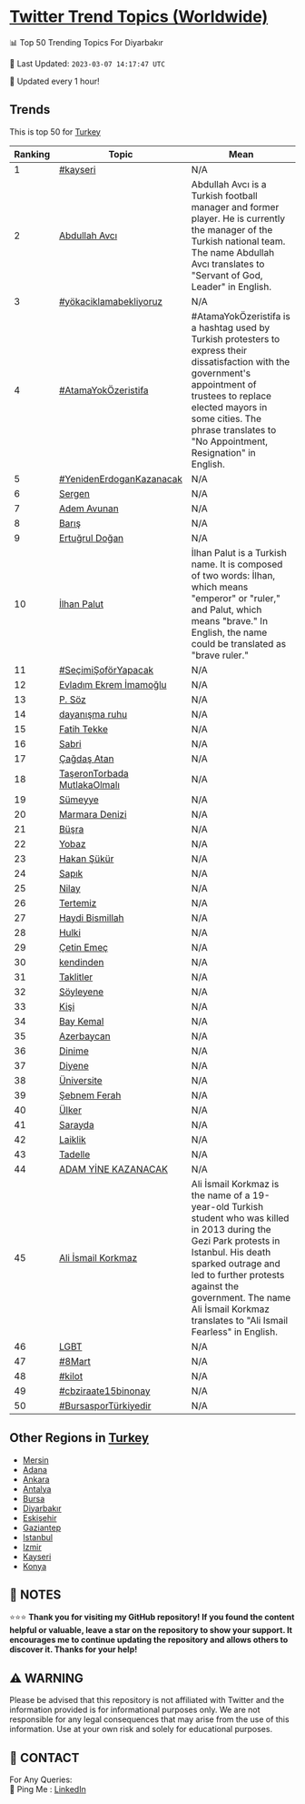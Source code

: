 [Twitter Trend Topics (Worldwide)](https://github.com/ErcinDedeoglu/Twitter-Trend-Topics)
==========


📊 Top 50 Trending Topics For Diyarbakır

📆 Last Updated: `2023-03-07 14:17:47 UTC`

🔧 Updated every 1 hour!


## Trends

This is top 50 for [Turkey](</Turkey>)

| Ranking | Topic | Mean |
| ------- | ------------ | ------------ |
| 1 | [#kayseri](http://twitter.com/search?q=%23kayseri) | N/A |
| 2 | [Abdullah Avcı](http://twitter.com/search?q=Abdullah+Avc%c4%b1) | Abdullah Avcı is a Turkish football manager and former player. He is currently the manager of the Turkish national team. The name Abdullah Avcı translates to "Servant of God, Leader" in English. |
| 3 | [#yökaciklamabekliyoruz](http://twitter.com/search?q=%23y%c3%b6kaciklamabekliyoruz) | N/A |
| 4 | [#AtamaYokÖzeristifa](http://twitter.com/search?q=%23AtamaYok%c3%96zeristifa) | #AtamaYokÖzeristifa is a hashtag used by Turkish protesters to express their dissatisfaction with the government's appointment of trustees to replace elected mayors in some cities. The phrase translates to "No Appointment, Resignation" in English. |
| 5 | [#YenidenErdoganKazanacak](http://twitter.com/search?q=%23YenidenErdoganKazanacak) | N/A |
| 6 | [Sergen](http://twitter.com/search?q=Sergen) | N/A |
| 7 | [Adem Avunan](http://twitter.com/search?q=Adem+Avunan) | N/A |
| 8 | [Barış](http://twitter.com/search?q=Bar%c4%b1%c5%9f) | N/A |
| 9 | [Ertuğrul Doğan](http://twitter.com/search?q=Ertu%c4%9frul+Do%c4%9fan) | N/A |
| 10 | [İlhan Palut](http://twitter.com/search?q=%c4%b0lhan+Palut) | İlhan Palut is a Turkish name. It is composed of two words: İlhan, which means "emperor" or "ruler," and Palut, which means "brave." In English, the name could be translated as "brave ruler." |
| 11 | [#SeçimiŞoförYapacak](http://twitter.com/search?q=%23Se%c3%a7imi%c5%9eof%c3%b6rYapacak) | N/A |
| 12 | [Evladım Ekrem İmamoğlu](http://twitter.com/search?q=Evlad%c4%b1m+Ekrem+%c4%b0mamo%c4%9flu) | N/A |
| 13 | [P. Söz](http://twitter.com/search?q=P.+S%c3%b6z) | N/A |
| 14 | [dayanışma ruhu](http://twitter.com/search?q=dayan%c4%b1%c5%9fma+ruhu) | N/A |
| 15 | [Fatih Tekke](http://twitter.com/search?q=Fatih+Tekke) | N/A |
| 16 | [Sabri](http://twitter.com/search?q=Sabri) | N/A |
| 17 | [Çağdaş Atan](http://twitter.com/search?q=%c3%87a%c4%9fda%c5%9f+Atan) | N/A |
| 18 | [TaşeronTorbada MutlakaOlmalı](http://twitter.com/search?q=Ta%c5%9feronTorbada+MutlakaOlmal%c4%b1) | N/A |
| 19 | [Sümeyye](http://twitter.com/search?q=S%c3%bcmeyye) | N/A |
| 20 | [Marmara Denizi](http://twitter.com/search?q=Marmara+Denizi) | N/A |
| 21 | [Büşra](http://twitter.com/search?q=B%c3%bc%c5%9fra) | N/A |
| 22 | [Yobaz](http://twitter.com/search?q=Yobaz) | N/A |
| 23 | [Hakan Şükür](http://twitter.com/search?q=Hakan+%c5%9e%c3%bck%c3%bcr) | N/A |
| 24 | [Sapık](http://twitter.com/search?q=Sap%c4%b1k) | N/A |
| 25 | [Nilay](http://twitter.com/search?q=Nilay) | N/A |
| 26 | [Tertemiz](http://twitter.com/search?q=Tertemiz) | N/A |
| 27 | [Haydi Bismillah](http://twitter.com/search?q=Haydi+Bismillah) | N/A |
| 28 | [Hulki](http://twitter.com/search?q=Hulki) | N/A |
| 29 | [Çetin Emeç](http://twitter.com/search?q=%c3%87etin+Eme%c3%a7) | N/A |
| 30 | [kendinden](http://twitter.com/search?q=kendinden) | N/A |
| 31 | [Taklitler](http://twitter.com/search?q=Taklitler) | N/A |
| 32 | [Söyleyene](http://twitter.com/search?q=S%c3%b6yleyene) | N/A |
| 33 | [Kişi](http://twitter.com/search?q=Ki%c5%9fi) | N/A |
| 34 | [Bay Kemal](http://twitter.com/search?q=Bay+Kemal) | N/A |
| 35 | [Azerbaycan](http://twitter.com/search?q=Azerbaycan) | N/A |
| 36 | [Dinime](http://twitter.com/search?q=Dinime) | N/A |
| 37 | [Diyene](http://twitter.com/search?q=Diyene) | N/A |
| 38 | [Üniversite](http://twitter.com/search?q=%c3%9cniversite) | N/A |
| 39 | [Şebnem Ferah](http://twitter.com/search?q=%c5%9eebnem+Ferah) | N/A |
| 40 | [Ülker](http://twitter.com/search?q=%c3%9clker) | N/A |
| 41 | [Sarayda](http://twitter.com/search?q=Sarayda) | N/A |
| 42 | [Laiklik](http://twitter.com/search?q=Laiklik) | N/A |
| 43 | [Tadelle](http://twitter.com/search?q=Tadelle) | N/A |
| 44 | [ADAM YİNE KAZANACAK](http://twitter.com/search?q=ADAM+Y%c4%b0NE+KAZANACAK) | N/A |
| 45 | [Ali İsmail Korkmaz](http://twitter.com/search?q=Ali+%c4%b0smail+Korkmaz) | Ali İsmail Korkmaz is the name of a 19-year-old Turkish student who was killed in 2013 during the Gezi Park protests in Istanbul. His death sparked outrage and led to further protests against the government. The name Ali İsmail Korkmaz translates to "Ali Ismail Fearless" in English. |
| 46 | [LGBT](http://twitter.com/search?q=LGBT) | N/A |
| 47 | [#8Mart](http://twitter.com/search?q=%238Mart) | N/A |
| 48 | [#kilot](http://twitter.com/search?q=%23kilot) | N/A |
| 49 | [#cbziraate15binonay](http://twitter.com/search?q=%23cbziraate15binonay) | N/A |
| 50 | [#BursasporTürkiyedir](http://twitter.com/search?q=%23BursasporT%c3%bcrkiyedir) | N/A |



## Other Regions in [Turkey](</Turkey>)

* [Mersin](</Turkey/Mersin.md>)
* [Adana](</Turkey/Adana.md>)
* [Ankara](</Turkey/Ankara.md>)
* [Antalya](</Turkey/Antalya.md>)
* [Bursa](</Turkey/Bursa.md>)
* [Diyarbakır](</Turkey/Diyarbakır.md>)
* [Eskişehir](</Turkey/Eskişehir.md>)
* [Gaziantep](</Turkey/Gaziantep.md>)
* [Istanbul](</Turkey/Istanbul.md>)
* [Izmir](</Turkey/Izmir.md>)
* [Kayseri](</Turkey/Kayseri.md>)
* [Konya](</Turkey/Konya.md>)



## 📝 NOTES

⭐⭐⭐ **Thank you for visiting my GitHub repository! If you found the content helpful or valuable, leave a star on the repository to show your support. It encourages me to continue updating the repository and allows others to discover it. Thanks for your help!**


## ⚠️ WARNING

Please be advised that this repository is not affiliated with Twitter and the information provided is for informational purposes only. We are not responsible for any legal consequences that may arise from the use of this information. Use at your own risk and solely for educational purposes.


## 📨 CONTACT

 For Any Queries:  
            🏓 Ping Me : [LinkedIn](https://www.linkedin.com/in/ercindedeoglu/)
